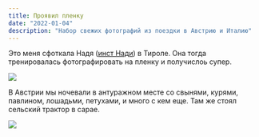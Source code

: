 ```yaml
---
title: Проявил пленку
date: "2022-01-04"
description: "Набор свежих фотографий из поездки в Австрию и Италию"
---
```


Это меня сфоткала Надя (<a href="https://www.instagram.com/nadytsegelnik" target="_blank">инст Нади</a>) в Тироле. Она тогда тренировалась фотографировать на пленку и получислоь супер.

<a href="https://dl.dropboxusercontent.com/s/2cv5wqhy01idler/image%20compressed.jpeg?dl=0" target="_blank">
    <img src="https://dl.dropboxusercontent.com/s/e66tyi043dd7k47/image%20preview.jpeg?dl=0"/>
</a>

В Австрии мы ночевали в антуражном месте со свынями, курями, павлином, лошадьми, петухами, и много с кем еще. Там же стоял сельский трактор в сарае.

<a href="https://dl.dropboxusercontent.com/s/ax4m6q41f5sm7vh/village%20vibe%20raw-min.jpeg?dl=0" target="_blank">
    <img src="https://dl.dropboxusercontent.com/s/c7zew5axk5o2gfw/Optimized-village%20vibe%20raw-min.jpeg?dl=0"/>
</a>